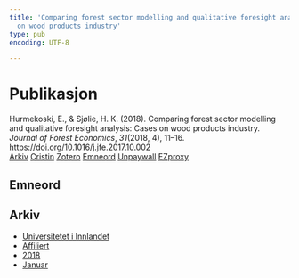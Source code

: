 ```yaml
---
title: 'Comparing forest sector modelling and qualitative foresight analysis: Cases
  on wood products industry'
type: pub
encoding: UTF-8

---
```

<h1>Publikasjon</h1>
<article id="csl-bib-container-L6C9UXK8" class="csl-bib-container">
  <div class="csl-bib-body"> <div class="csl-entry">Hurmekoski, E., &#38; Sjølie, H. K. (2018). Comparing forest sector modelling and qualitative foresight analysis: Cases on wood products industry. <i>Journal of Forest Economics</i>, <i>31</i>(2018, 4), 11–16. <a href="https://doi.org/10.1016/j.jfe.2017.10.002">https://doi.org/10.1016/j.jfe.2017.10.002</a></div> </div>
  <div class="csl-bib-buttons">
    <a href="#taxonomy-article-L6C9UXK8" alt="archive" class="csl-bib-button">Arkiv</a>
    <a href="https://app.cristin.no/results/show.jsf?id=1558063" alt="Cristin" class="csl-bib-button">Cristin</a>
    <a href="http://zotero.org/groups/5881554/items/L6C9UXK8" alt="Zotero" class="csl-bib-button">Zotero</a>
    <a href="#keywords-article-L6C9UXK8" alt="keywords" class="csl-bib-button">Emneord</a>
    <a href="https://helda.helsinki.fi/bitstream/10138/313885/1/Hurmekoski_Sjolie_2017_accepted_manuscript_for_sharing.pdf" alt="Unpaywall" class="csl-bib-button">Unpaywall</a>
    <a href="https://helda.helsinki.fi/bitstream/10138/313885/1/Hurmekoski_Sjolie_2017_accepted_manuscript_for_sharing.pdf" alt="EZproxy" class="csl-bib-button">EZproxy</a>
  </div>
  <div id="csl-bib-meta-container-L6C9UXK8"></div>
</article>
<div id="csl-bib-meta-L6C9UXK8" class="csl-bib-meta">
  <article id="keywords-article-L6C9UXK8" class="keywords-article">
    <h1>Emneord</h1>
    
  </article>
  <article id="taxonomy-article-L6C9UXK8" class="taxonomy-article">
    <h1>Arkiv</h1>
    <ul>
      <li><a href="{{< params subfolder >}}nn/archive/?key=3DCRN523">Universitetet i Innlandet</a></li>
      <li><a href="{{< params subfolder >}}nn/archive/?key=II9RDAME">Affiliert</a></li>
      <li><a href="{{< params subfolder >}}nn/archive/?key=D943LLP2">2018</a></li>
      <li><a href="{{< params subfolder >}}nn/archive/?key=6967IM5Z">Januar</a></li>
    </ul>
  </article>
</div>
